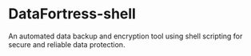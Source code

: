 # DataFortress-shell
An automated data backup and encryption tool using shell scripting for secure and reliable data protection.
